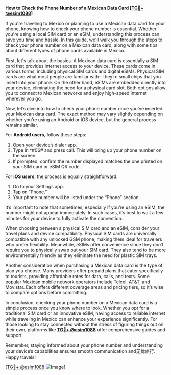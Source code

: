 **How to Check the Phone Number of a Mexican Data Card [[TG💪+ @esim1088](https://t.me/s/esim1088)]**

If you're traveling to Mexico or planning to use a Mexican data card for your phone, knowing how to check your phone number is essential. Whether you're using a local SIM card or an eSIM, understanding this process can save you time and hassle. In this guide, we'll walk you through the steps to check your phone number on a Mexican data card, along with some tips about different types of phone cards available in Mexico.

First, let's talk about the basics. A Mexican data card is essentially a SIM card that provides internet access to your device. These cards come in various forms, including physical SIM cards and digital eSIMs. Physical SIM cards are what most people are familiar with—they’re small chips that you insert into your phone. On the other hand, eSIMs are embedded directly into your device, eliminating the need for a physical card slot. Both options allow you to connect to Mexican networks and enjoy high-speed internet wherever you go.

Now, let’s dive into how to check your phone number once you’ve inserted your Mexican data card. The exact method may vary slightly depending on whether you’re using an Android or iOS device, but the general process remains similar.

For **Android users**, follow these steps:
1. Open your device’s dialer app.
2. Type in *#06# and press call. This will bring up your phone number on the screen.
3. If prompted, confirm the number displayed matches the one printed on your SIM card or eSIM QR code.

For **iOS users**, the process is equally straightforward:
1. Go to your Settings app.
2. Tap on “Phone.”
3. Your phone number will be listed under the “Phone” section.

It’s important to note that sometimes, especially if you’re using an eSIM, the number might not appear immediately. In such cases, it’s best to wait a few minutes for your device to fully activate the connection.

When choosing between a physical SIM card and an eSIM, consider your travel plans and device compatibility. Physical SIM cards are universally compatible with any unlocked GSM phone, making them ideal for travelers who prefer flexibility. Meanwhile, eSIMs offer convenience since they don’t require you to physically swap out your SIM card. They also tend to be more environmentally friendly as they eliminate the need for plastic SIM trays.

Another consideration when purchasing a Mexican data card is the type of plan you choose. Many providers offer prepaid plans that cater specifically to tourists, providing affordable rates for data, calls, and texts. Some popular Mexican mobile network operators include Telcel, AT&T, and Movistar. Each offers different coverage areas and pricing tiers, so it’s wise to compare options before committing.

In conclusion, checking your phone number on a Mexican data card is a simple process once you know where to look. Whether you opt for a traditional SIM card or an innovative eSIM, having access to reliable internet while traveling in Mexico can enhance your experience significantly. For those looking to stay connected without the stress of figuring things out on their own, platforms like **[TG💪+ @esim1088](https://t.me/s/esim1088)** offer comprehensive guides and support.

Remember, staying informed about your phone number and understanding your device’s capabilities ensures smooth communication and无忧旅行. Happy travels!

[[TG💪+ @esim1088](https://t.me/s/esim1088) ![Image](https://i.postimg.cc/Y0z9fWf4/image.png)]